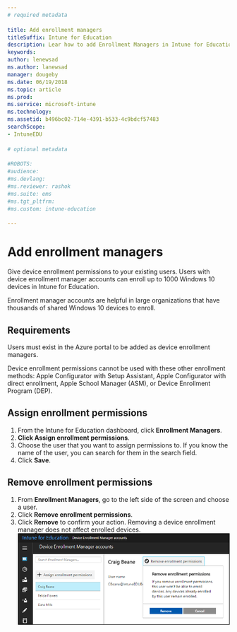 ```yaml
---
# required metadata

title: Add enrollment managers
titleSuffix: Intune for Education
description: Lear how to add Enrollment Managers in Intune for Education.
keywords:
author: lenewsad
ms.author: lanewsad
manager: dougeby
ms.date: 06/19/2018
ms.topic: article
ms.prod:
ms.service: microsoft-intune
ms.technology:
ms.assetid: b496bc02-714e-4391-b533-4c9bdcf57483
searchScope:
- IntuneEDU

# optional metadata

#ROBOTS:
#audience:
#ms.devlang:
#ms.reviewer: rashok
#ms.suite: ems
#ms.tgt_pltfrm:
#ms.custom: intune-education

---
```


# Add enrollment managers  

Give device enrollment permissions to your existing users. Users with device enrollment manager accounts can enroll up to 1000 Windows 10 devices in Intune for Education.

 Enrollment manager accounts are helpful in large organizations that have thousands of shared Windows 10 devices to enroll. 

## Requirements  

Users must exist in the Azure portal to be added as device enrollment managers.

Device enrollment permissions cannot be used with these other enrollment methods: Apple Configurator with Setup Assistant, Apple Configurator with direct enrollment, Apple School Manager (ASM), or Device Enrollment Program (DEP).  

## Assign enrollment permissions  

1. From the Intune for Education dashboard, click **Enrollment Managers**.
2. **Click Assign enrollment permissions**.
3. Choose the user that you want to assign permissions to. If you know the name of the user, you can search for them in the search field.
4. Click **Save**.

## Remove enrollment permissions  
1. From **Enrollment Managers**, go to the left side of the screen and choose a user. 
2. Click **Remove enrollment permissions**.
3. Click **Remove** to confirm your action. Removing a device enrollment manager does not affect enrolled devices.
  ![Remove enrollment permissions button selected while viewing an individual Enrollment Manager's page](./media/enroll-mgrs-003-remove-enrollment-permissions.png)
